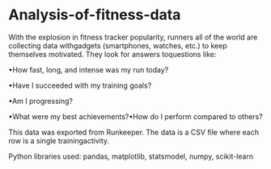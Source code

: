 # Analysis-of-fitness-data

With the explosion in fitness tracker popularity, runners all of the world are collecting data withgadgets (smartphones, watches, etc.) to keep themselves motivated. They look for answers toquestions like:

•How fast, long, and intense was my run today?

•Have I succeeded with my training goals?

•Am I progressing?

•What were my best achievements?•How do I perform compared to others?

This data was exported from Runkeeper. The data is a CSV file where each row is a single trainingactivity.

Python libraries used: pandas, matplotlib, statsmodel, numpy, scikit-learn
